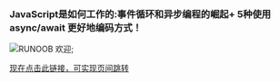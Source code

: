 ### JavaScript是如何工作的:事件循环和异步编程的崛起+ 5种使用 async/await 更好地编码方式！
![RUNOOB 欢迎](https://raw.githubusercontent.com/yangxiansheng1992/weichat/master/src/assets/images/welcome.png);

[现在点击此链接，可实现页间跳转](https://github.com/yangxiansheng1992/weichat/blob/master/README.md)
